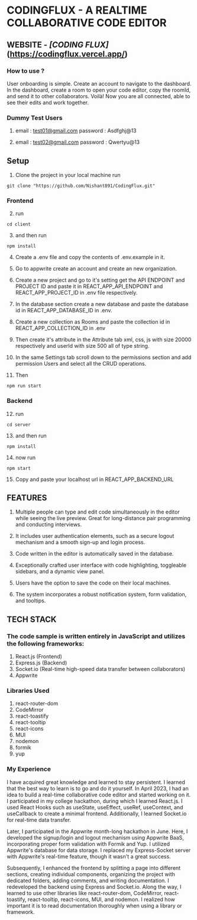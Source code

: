 # CODINGFLUX - A REALTIME COLLABORATIVE CODE EDITOR

## WEBSITE - _[CODING FLUX]_(https://codingflux.vercel.app/)

### How to use ?

User onboarding is simple. Create an account to navigate to the dashboard. In the dashboard, create a room to open your code editor, copy the roomId, and send it to other collaborators. Voilà! Now you are all connected, able to see their edits and work together.

### Dummy Test Users

1. email : test01@gmail.com
   password : Asdfghj@13

2. email : test02@gmail.com
   password : Qwertyu@13

## Setup

1. Clone the project in your local machine run

```
git clone "https://github.com/Nishant891/CodingFlux.git"
```

### Frontend

2. run

```
cd client
```


3. and then run 

```
npm install
```

4. Create a .env file and copy the contents of .env.example in it.

5. Go to appwrite create an account and create an new organization.

6. Create a new project and go to it's setting get the API ENDPOINT and PROJECT ID and paste it in REACT_APP_API_ENDPOINT and REACT_APP_PROJECT_ID in .env file respectively.

7. In the database section create a new database and paste the database id in REACT_APP_DATABASE_ID in .env.

8. Create a new collection as Rooms and paste the collection id in REACT_APP_COLLECTION_ID in .env 

9. Then create it's attribute in the Attribute tab xml, css, js with size 20000 respectively and userId with size 500 all of type string.

10. In the same Settings tab scroll down to the permissions section and add permission Users and select all the CRUD operations.

11. Then 

```
npm run start
```


### Backend

12. run

```
cd server
```


13. and then run

```
npm install
```


14. now run 

```
npm start
```

15. Copy and paste your localhost url in REACT_APP_BACKEND_URL

## FEATURES

1. Multiple people can type and edit code simultaneously in the editor while seeing the live preview. Great for long-distance pair programming and conducting interviews.

2. It includes user authentication elements, such as a secure logout mechanism and a smooth sign-up and login process.

3. Code written in the editor is automatically saved in the database.

4. Exceptionally crafted user interface with code highlighting, toggleable sidebars, and a dynamic view panel.

5. Users have the option to save the code on their local machines.

6. The system incorporates a robust notification system, form validation, and tooltips.

## TECH STACK

### The code sample is written entirely in JavaScript and utilizes the following frameworks:

1. React.js (Frontend)
2. Express.js (Backend)
3. Socket.io (Real-time high-speed data transfer between collaborators)
4. Appwrite

### Libraries Used 

1. react-router-dom 
2. CodeMirror 
3. react-toastify 
4. react-tooltip 
5. react-icons 
6. MUI
5. nodemon
6. formik
7. yup

###  My Experience

I have acquired great knowledge and learned to stay persistent. I learned that the best way to learn is to go and do it yourself. In April 2023, I had an idea to build a real-time collaborative code editor and started working on it. I participated in my college hackathon, during which I learned React.js. I used React Hooks such as useState, useEffect, useRef, useContext, and useCallback to create a minimal frontend. Additionally, I learned Socket.io for real-time data transfer.

Later, I participated in the Appwrite month-long hackathon in June. Here, I developed the signup/login and logout mechanism using Appwrite BaaS, incorporating proper form validation with Formik and Yup. I utilized Appwrite's database for data storage. I replaced my Express-Socket server with Appwrite's real-time feature, though it wasn't a great success.

Subsequently, I enhanced the frontend by splitting a page into different sections, creating individual components, organizing the project with dedicated folders, adding comments, and writing documentation. I redeveloped the backend using Express and Socket.io. Along the way, I learned to use other libraries like react-router-dom, CodeMirror, react-toastify, react-tooltip, react-icons, MUI, and nodemon. I realized how important it is to read documentation thoroughly when using a library or framework.

